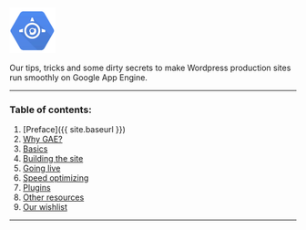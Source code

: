 <img src="assets/img/gae.png" alt="Google App Engine -logo" width="80" height="80">

Our tips, tricks and some dirty secrets to make Wordpress production sites run smoothly  on Google App Engine.

- - -

### Table of contents:

1. [Preface]({{ site.baseurl }})
2. [Why GAE?](/wordpress-on-gae/why-gae.html)
3. [Basics](/wordpress-on-gae/basics.html)
3. [Building the site](/wordpress-on-gae/building-the-site.html)
3. [Going live](/wordpress-on-gae/going-live.html)
4. [Speed optimizing](/wordpress-on-gae/speed-optimization.html)
5. [Plugins](/wordpress-on-gae/plugins.html)
7. [Other resources](/wordpress-on-gae/other-resources.html)
8. [Our wishlist](/wordpress-on-gae/our-wishlist.html)

- - -